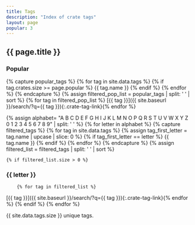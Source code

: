 ```yaml
---
title: Tags
description: "Index of crate tags"
layout: page
popular: 3
---
```


## {{ page.title }}

### Popular
{% capture popular_tags %}
    {% for tag in site.data.tags %}
        {% if tag.crates.size >= page.popular %}
            {{ tag.name }}
        {% endif %}
    {% endfor %}
{% endcapture %}
{% assign filtered_pop_list = popular_tags | split: ' ' | sort %}
{% for tag in filtered_pop_list %}
[{{ tag }}]({{ site.baseurl }}/search/?q={{ tag }}){:.crate-tag-link}{% endfor %}

{% assign alphabet= "A B C D E F G H I J K L M N O P Q R S T U V W X Y Z 0 1 2 3 4 5 6 7 8 9" | split: ' ' %}
{% for letter in alphabet %}
    {% capture filtered_tags %}
        {% for tag in site.data.tags %}
            {% assign tag_first_letter = tag.name | upcase | slice: 0 %}
            {% if tag_first_letter == letter %}
            {{ tag.name }}
            {% endif %}
        {% endfor %}
    {% endcapture %}
    {% assign filtered_list = filtered_tags | split: ' ' | sort %}

    {% if filtered_list.size > 0 %}
### {{ letter }}
        {% for tag in filtered_list %}
[{{ tag }}]({{ site.baseurl }}/search/?q={{ tag }}){:.crate-tag-link}{% endfor %}
    {% endif %}
{% endfor %}

{{ site.data.tags.size }} unique tags.
